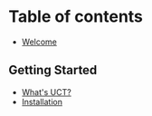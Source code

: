 # Table of contents

* [Welcome](README.md)

## Getting Started

* [What's UCT?](getting-started/whats-uct.md)
* [Installation](getting-started/installation.md)
